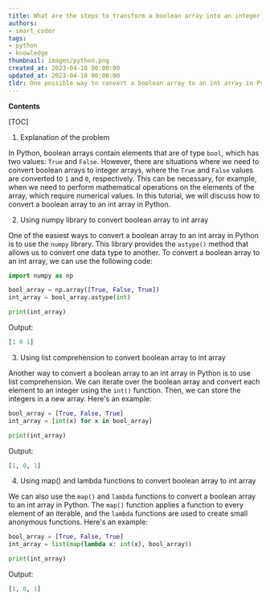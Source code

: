 ```yaml
---
title: What are the steps to transform a boolean array into an integer array?
authors:
- smart_coder
tags:
- python
- knowledge
thumbnail: images/python.png
created_at: 2023-04-18 00:00:00
updated_at: 2023-04-18 00:00:00
tldr: One possible way to convert a boolean array to an int array in Python is to use the numpy library and its astype() method arr.astype(int).
---
```


**Contents**

[TOC]

1. Explanation of the problem

In Python, boolean arrays contain elements that are of type `bool`, which has two values: `True` and `False`. However, there are situations where we need to convert boolean arrays to integer arrays, where the `True` and `False` values are converted to `1` and `0`, respectively. This can be necessary, for example, when we need to perform mathematical operations on the elements of the array, which require numerical values. In this tutorial, we will discuss how to convert a boolean array to an int array in Python.


2. Using numpy library to convert boolean array to int array

One of the easiest ways to convert a boolean array to an int array in Python is to use the `numpy` library. This library provides the `astype()` method that allows us to convert one data type to another. To convert a boolean array to an int array, we can use the following code:

```python
import numpy as np

bool_array = np.array([True, False, True])
int_array = bool_array.astype(int)

print(int_array)
```

Output:
```python
[1 0 1]
```


3. Using list comprehension to convert boolean array to int array

Another way to convert a boolean array to an int array in Python is to use list comprehension. We can iterate over the boolean array and convert each element to an integer using the `int()` function. Then, we can store the integers in a new array. Here's an example:

```python
bool_array = [True, False, True]
int_array = [int(x) for x in bool_array]

print(int_array)
```

Output:
```python
[1, 0, 1]
```


4. Using map() and lambda functions to convert boolean array to int array

We can also use the `map()` and `lambda` functions to convert a boolean array to an int array in Python. The `map()` function applies a function to every element of an iterable, and the `lambda` functions are used to create small anonymous functions. Here's an example:

```python
bool_array = [True, False, True]
int_array = list(map(lambda x: int(x), bool_array))

print(int_array)
```

Output:
```python
[1, 0, 1]
```
